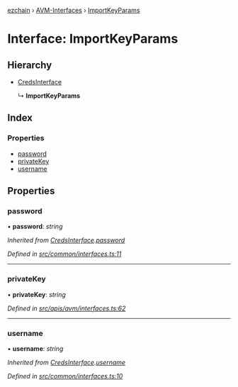 [ezchain](../README.md) › [AVM-Interfaces](../modules/avm_interfaces.md) › [ImportKeyParams](avm_interfaces.importkeyparams.md)

# Interface: ImportKeyParams

## Hierarchy

* [CredsInterface](common_interfaces.credsinterface.md)

  ↳ **ImportKeyParams**

## Index

### Properties

* [password](avm_interfaces.importkeyparams.md#password)
* [privateKey](avm_interfaces.importkeyparams.md#privatekey)
* [username](avm_interfaces.importkeyparams.md#username)

## Properties

###  password

• **password**: *string*

*Inherited from [CredsInterface](common_interfaces.credsinterface.md).[password](common_interfaces.credsinterface.md#password)*

*Defined in [src/common/interfaces.ts:11](https://github.com/EZChain-core/ezchainjs/blob/5511161/src/common/interfaces.ts#L11)*

___

###  privateKey

• **privateKey**: *string*

*Defined in [src/apis/avm/interfaces.ts:62](https://github.com/EZChain-core/ezchainjs/blob/5511161/src/apis/avm/interfaces.ts#L62)*

___

###  username

• **username**: *string*

*Inherited from [CredsInterface](common_interfaces.credsinterface.md).[username](common_interfaces.credsinterface.md#username)*

*Defined in [src/common/interfaces.ts:10](https://github.com/EZChain-core/ezchainjs/blob/5511161/src/common/interfaces.ts#L10)*
